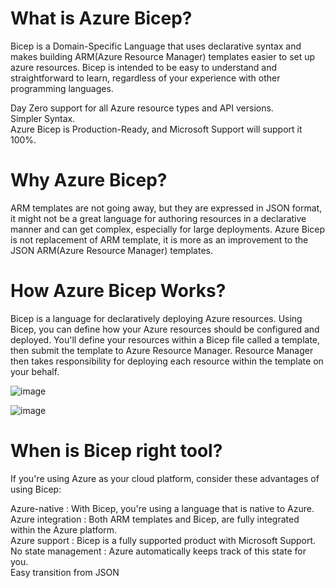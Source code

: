 # What is Azure Bicep?

Bicep is a Domain-Specific Language that uses declarative syntax and makes building ARM(Azure Resource Manager) templates easier to set up azure resources. Bicep is intended to be easy to understand and straightforward to learn, regardless of your experience with other programming languages.  

Day Zero support for all Azure resource types and API versions.  
Simpler Syntax.  
Azure Bicep is Production-Ready, and Microsoft Support will support it 100%.  



# Why Azure Bicep?

ARM templates are not going away, but they are expressed in JSON format, it might not be a great language for authoring resources in a declarative manner and can get complex, especially for large deployments. Azure Bicep is not replacement of ARM template, it is more as an improvement to the JSON ARM(Azure Resource Manager) templates.  

# How Azure Bicep Works?
Bicep is a language for declaratively deploying Azure resources. Using Bicep, you can define how your Azure resources should be configured and deployed. You'll define your resources within a Bicep file called a template, then submit the template to Azure Resource Manager. Resource Manager then takes responsibility for deploying each resource within the template on your behalf.  


![image](https://user-images.githubusercontent.com/41946619/167297240-bc4e27ac-8033-451e-b25b-3bae94f22472.png)    

![image](https://user-images.githubusercontent.com/41946619/167297262-f4e1a13c-816d-4b9a-86d0-1df94081b16a.png)    


# When is Bicep right tool?  

If you're using Azure as your cloud platform, consider these advantages of using Bicep:  

Azure-native		: With Bicep, you're using a language that is native to Azure.   
Azure integration	: Both ARM templates and Bicep, are fully integrated within the Azure platform.   
Azure support 	: Bicep is a fully supported product with Microsoft Support.  
No state management	: Azure automatically keeps track of this state for you.  
Easy transition from JSON  
